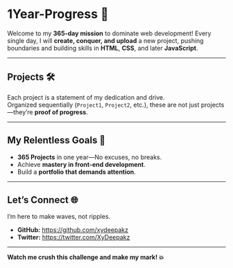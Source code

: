 # 1Year-Progress 🚀

Welcome to my **365-day mission** to dominate web development! Every single day, I will **create, conquer, and upload** a new project, pushing boundaries and building skills in **HTML**, **CSS**, and later **JavaScript**.

---

## Projects 🛠️  
Each project is a statement of my dedication and drive.  
Organized sequentially (`Project1`, `Project2`, etc.), these are not just projects—they’re **proof of progress**.  

---

## My Relentless Goals 🎯
- **365 Projects** in one year—No excuses, no breaks.  
- Achieve **mastery in front-end development**.  
- Build a **portfolio that demands attention**.

---

## Let’s Connect 🌐
I’m here to make waves, not ripples.  
- **GitHub:** https://github.com/xydeepakz 
- **Twitter:** https://twitter.com/XyDeepakz

---

**Watch me crush this challenge and make my mark! 💥**  
